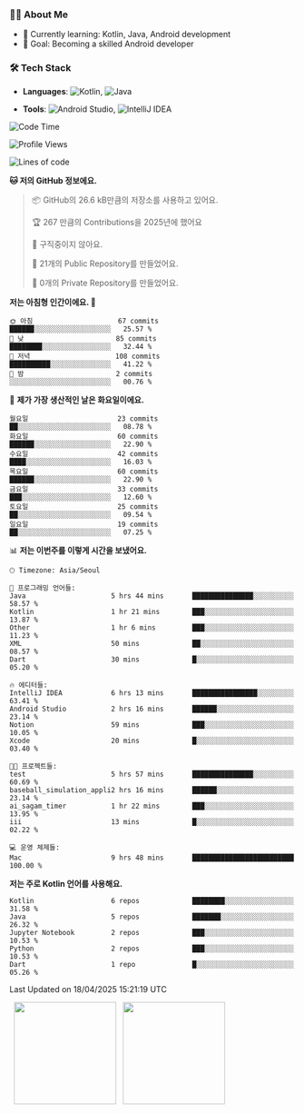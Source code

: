 ### 👨‍💻 About Me
- 🌱 Currently learning: Kotlin, Java, Android development
- 🎯 Goal: Becoming a skilled Android developer

### 🛠 Tech Stack
- **Languages**: ![Kotlin](https://img.shields.io/badge/Kotlin-0095D5?style=flat-square&logo=kotlin&logoColor=white), 
![Java](https://img.shields.io/badge/Java-007396?style=flat-square&logo=coffeescript&logoColor=white)

- **Tools**:
![Android Studio](https://img.shields.io/badge/Android%20Studio-3DDC84?style=flat-square&logo=android-studio&logoColor=white), 
![IntelliJ IDEA](https://img.shields.io/badge/IntelliJ%20IDEA-000000?style=flat-square&logo=intellij-idea&logoColor=white)

<!--START_SECTION:waka-->
![Code Time](http://img.shields.io/badge/Code%20Time-108%20hrs%2048%20mins-blue)

![Profile Views](http://img.shields.io/badge/Profile%20Views-0-blue)

![Lines of code](https://img.shields.io/badge/%EC%A0%80%EB%8A%94%20%EC%97%AC%ED%83%9C%EA%B9%8C%EC%A7%80%20-194.3%20thousand%20%EC%A4%84%EC%9D%98%20%EC%BD%94%EB%93%9C%EB%A5%BC%20%EC%9E%91%EC%84%B1%ED%96%88%EC%96%B4%EC%9A%94.-blue)

**🐱 저의 GitHub 정보에요.** 

> 📦 GitHub의 26.6 kB만큼의 저장소를 사용하고 있어요. 
 > 
> 🏆 267 만큼의 Contributions을 2025년에 했어요
 > 
> 🚫 구직중이지 않아요.
 > 
> 📜 21개의 Public Repository를 만들었어요. 
 > 
> 🔑 0개의 Private Repository를 만들었어요. 
 > 
**저는 아침형 인간이에요. 🐤** 

```text
🌞 아침                     67 commits          ██████░░░░░░░░░░░░░░░░░░░   25.57 % 
🌆 낮　                     85 commits          ████████░░░░░░░░░░░░░░░░░   32.44 % 
🌃 저녁                     108 commits         ██████████░░░░░░░░░░░░░░░   41.22 % 
🌙 밤　                     2 commits           ░░░░░░░░░░░░░░░░░░░░░░░░░   00.76 % 
```
📅 **제가 가장 생산적인 날은 화요일이에요.** 

```text
월요일                      23 commits          ██░░░░░░░░░░░░░░░░░░░░░░░   08.78 % 
화요일                      60 commits          ██████░░░░░░░░░░░░░░░░░░░   22.90 % 
수요일                      42 commits          ████░░░░░░░░░░░░░░░░░░░░░   16.03 % 
목요일                      60 commits          ██████░░░░░░░░░░░░░░░░░░░   22.90 % 
금요일                      33 commits          ███░░░░░░░░░░░░░░░░░░░░░░   12.60 % 
토요일                      25 commits          ██░░░░░░░░░░░░░░░░░░░░░░░   09.54 % 
일요일                      19 commits          ██░░░░░░░░░░░░░░░░░░░░░░░   07.25 % 
```


📊 **저는 이번주를 이렇게 시간을 보냈어요.** 

```text
🕑︎ Timezone: Asia/Seoul

💬 프로그래밍 언어들: 
Java                     5 hrs 44 mins       ███████████████░░░░░░░░░░   58.57 % 
Kotlin                   1 hr 21 mins        ███░░░░░░░░░░░░░░░░░░░░░░   13.87 % 
Other                    1 hr 6 mins         ███░░░░░░░░░░░░░░░░░░░░░░   11.23 % 
XML                      50 mins             ██░░░░░░░░░░░░░░░░░░░░░░░   08.57 % 
Dart                     30 mins             █░░░░░░░░░░░░░░░░░░░░░░░░   05.20 % 

🔥 에디터들: 
IntelliJ IDEA            6 hrs 13 mins       ████████████████░░░░░░░░░   63.41 % 
Android Studio           2 hrs 16 mins       ██████░░░░░░░░░░░░░░░░░░░   23.14 % 
Notion                   59 mins             ███░░░░░░░░░░░░░░░░░░░░░░   10.05 % 
Xcode                    20 mins             █░░░░░░░░░░░░░░░░░░░░░░░░   03.40 % 

🐱‍💻 프로젝트들: 
test                     5 hrs 57 mins       ███████████████░░░░░░░░░░   60.69 % 
baseball_simulation_appli2 hrs 16 mins       ██████░░░░░░░░░░░░░░░░░░░   23.14 % 
ai_sagam_timer           1 hr 22 mins        ███░░░░░░░░░░░░░░░░░░░░░░   13.95 % 
iii                      13 mins             █░░░░░░░░░░░░░░░░░░░░░░░░   02.22 % 

💻 운영 체제들: 
Mac                      9 hrs 48 mins       █████████████████████████   100.00 % 
```

**저는 주로 Kotlin 언어를 사용해요.** 

```text
Kotlin                   6 repos             ████████░░░░░░░░░░░░░░░░░   31.58 % 
Java                     5 repos             ███████░░░░░░░░░░░░░░░░░░   26.32 % 
Jupyter Notebook         2 repos             ███░░░░░░░░░░░░░░░░░░░░░░   10.53 % 
Python                   2 repos             ███░░░░░░░░░░░░░░░░░░░░░░   10.53 % 
Dart                     1 repo              █░░░░░░░░░░░░░░░░░░░░░░░░   05.26 % 
```




 Last Updated on 18/04/2025 15:21:19 UTC
<!--END_SECTION:waka-->

<p>
  <img height="180em" src="https://github-readme-stats.vercel.app/api?username=JongHyun070105&show_icons=true&include_all_commits=true&bg_color=0d1117&title_color=ffffff&text_color=c9d1d9&icon_color=79ff97">
  <img height="180em" src="https://github-readme-stats.vercel.app/api/top-langs/?username=JongHyun070105&layout=compact&langs_count=4&bg_color=0d1117&title_color=ffffff&text_color=c9d1d9&hide=php,jupyter%20notebook&hide_repo=EcoStep,mimir,git-session">
</p>
